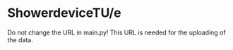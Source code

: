 # ShowerdeviceTU/e
Do not change the URL in main.py!
This URL is needed for the uploading of the data.
